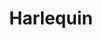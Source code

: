---
codehost: https://github.com/tconbeer/harlequin
logohandle: harlequinsh
sort: harlequinsh
title: Harlequin
website: https://harlequin.sh/
---